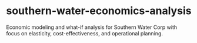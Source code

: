 # southern-water-economics-analysis
Economic modeling and what-if analysis for Southern Water Corp with focus on elasticity, cost-effectiveness, and operational planning.
